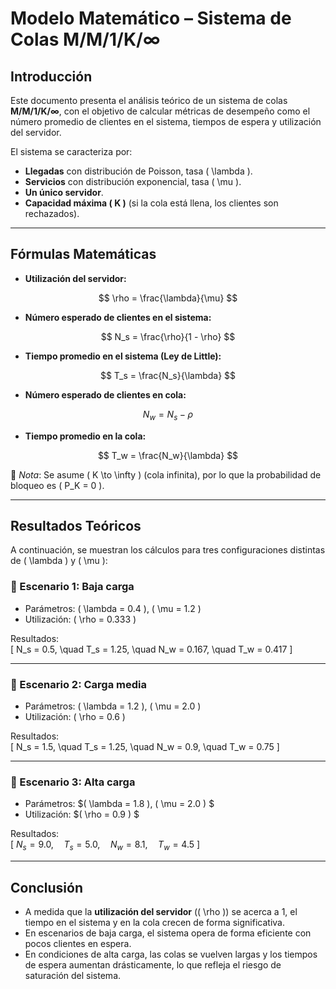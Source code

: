 # Modelo Matemático – Sistema de Colas M/M/1/K/∞

## Introducción
Este documento presenta el análisis teórico de un sistema de colas **M/M/1/K/∞**, con el objetivo de calcular métricas de desempeño como el número promedio de clientes en el sistema, tiempos de espera y utilización del servidor.  

El sistema se caracteriza por:
- **Llegadas** con distribución de Poisson, tasa \( \lambda \).  
- **Servicios** con distribución exponencial, tasa \( \mu \).  
- **Un único servidor**.  
- **Capacidad máxima \( K \)** (si la cola está llena, los clientes son rechazados).  

---

## Fórmulas Matemáticas

- **Utilización del servidor:**

$$
\rho = \frac{\lambda}{\mu}
$$

- **Número esperado de clientes en el sistema:**

$$
N_s = \frac{\rho}{1 - \rho}
$$

- **Tiempo promedio en el sistema (Ley de Little):**

$$
T_s = \frac{N_s}{\lambda}
$$

- **Número esperado de clientes en cola:**

$$
N_w = N_s - \rho
$$

- **Tiempo promedio en la cola:**

$$
T_w = \frac{N_w}{\lambda}
$$

📌 *Nota*: Se asume \( K \to \infty \) (cola infinita), por lo que la probabilidad de bloqueo es \( P_K = 0 \).

---

## Resultados Teóricos

A continuación, se muestran los cálculos para tres configuraciones distintas de \( \lambda \) y \( \mu \):

### 🔹 Escenario 1: Baja carga
- Parámetros: \( \lambda = 0.4 \), \( \mu = 1.2 \)  
- Utilización: \( \rho = 0.333 \)  

Resultados:  
\[
N_s = 0.5, \quad T_s = 1.25, \quad N_w = 0.167, \quad T_w = 0.417
\]

---

### 🔹 Escenario 2: Carga media
- Parámetros: \( \lambda = 1.2 \), \( \mu = 2.0 \)  
- Utilización: \( \rho = 0.6 \)  

Resultados:  
\[
N_s = 1.5, \quad T_s = 1.25, \quad N_w = 0.9, \quad T_w = 0.75
\]

---

### 🔹 Escenario 3: Alta carga
- Parámetros: $\( \lambda = 1.8 \), \( \mu = 2.0 \) $ 
- Utilización: $\( \rho = 0.9 \)  $

Resultados:  
\[
$N_s = 9.0, \quad T_s = 5.0, \quad N_w = 8.1, \quad T_w = 4.5$
\]

---

## Conclusión
- A medida que la **utilización del servidor** (\( \rho \)) se acerca a 1, el tiempo en el sistema y en la cola crecen de forma significativa.  
- En escenarios de baja carga, el sistema opera de forma eficiente con pocos clientes en espera.  
- En condiciones de alta carga, las colas se vuelven largas y los tiempos de espera aumentan drásticamente, lo que refleja el riesgo de saturación del sistema.  
